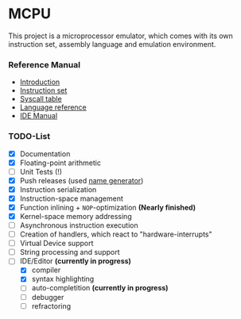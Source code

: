 # MCPU
This project is a microprocessor emulator, which comes with its own instruction set, assembly language and emulation environment.

### Reference Manual

* [Introduction](https://github.com/Unknown6656/MCPU/blob/documentation/Documentation/introduction.md)
* [Instruction set](https://github.com/Unknown6656/MCPU/blob/documentation/Documentation/instruction-set.md)
* [Syscall table](https://github.com/Unknown6656/MCPU/blob/documentation/Documentation/syscalls.md)
* [Language reference](https://github.com/Unknown6656/MCPU/blob/documentation/Documentation/language-reference.md)
* [IDE Manual](https://github.com/Unknown6656/MCPU/blob/documentation/Documentation/ide.md)

### TODO-List

- [x] Documentation
- [x] Floating-point arithmetic
- [ ] Unit Tests (!)
- [x] Push releases (used [name generator](http://www.codenamegenerator.com/))
- [x] Instruction serialization
- [x] Instruction-space management
- [x] Function inlining + `NOP`-optimization **(Nearly finished)**
- [x] Kernel-space memory addressing
- [ ] Asynchronous instruction execution
- [ ] Creation of handlers, which react to "hardware-interrupts"
- [ ] Virtual Device support
- [ ] String processing and support
- [ ] IDE/Editor **(currently in progress)**
    - [x] compiler
    - [x] syntax highlighting
    - [ ] auto-completition **(currently in progress)**
    - [ ] debugger
    - [ ] refractoring
